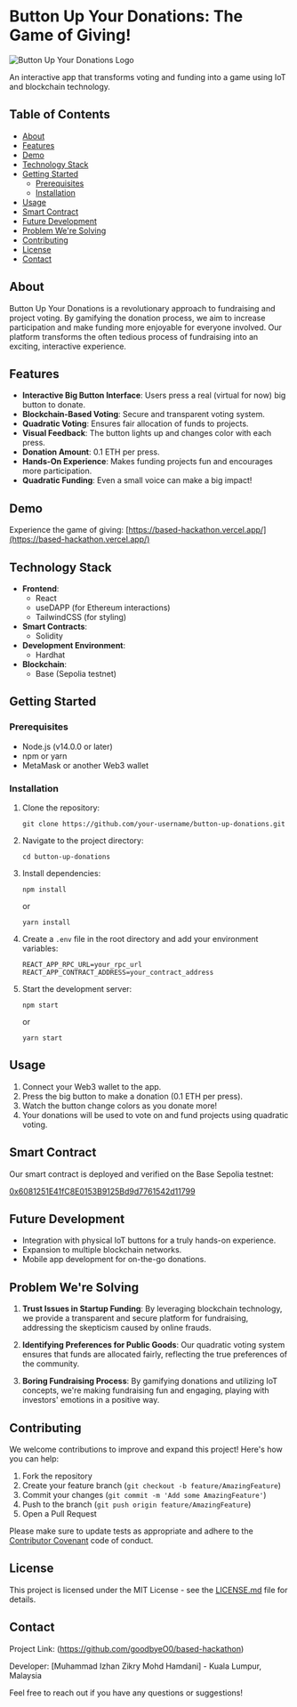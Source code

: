 # Button Up Your Donations: The Game of Giving!

![Button Up Your Donations Logo](https://example.com/path-to-your-logo.png)

An interactive app that transforms voting and funding into a game using IoT and blockchain technology.

## Table of Contents
- [About](#about)
- [Features](#features)
- [Demo](#demo)
- [Technology Stack](#technology-stack)
- [Getting Started](#getting-started)
  - [Prerequisites](#prerequisites)
  - [Installation](#installation)
- [Usage](#usage)
- [Smart Contract](#smart-contract)
- [Future Development](#future-development)
- [Problem We're Solving](#problem-were-solving)
- [Contributing](#contributing)
- [License](#license)
- [Contact](#contact)

## About

Button Up Your Donations is a revolutionary approach to fundraising and project voting. By gamifying the donation process, we aim to increase participation and make funding more enjoyable for everyone involved. Our platform transforms the often tedious process of fundraising into an exciting, interactive experience.

## Features

- **Interactive Big Button Interface**: Users press a real (virtual for now) big button to donate.
- **Blockchain-Based Voting**: Secure and transparent voting system.
- **Quadratic Voting**: Ensures fair allocation of funds to projects.
- **Visual Feedback**: The button lights up and changes color with each press.
- **Donation Amount**: 0.1 ETH per press.
- **Hands-On Experience**: Makes funding projects fun and encourages more participation.
- **Quadratic Funding**: Even a small voice can make a big impact!

## Demo

Experience the game of giving: [https://based-hackathon.vercel.app/](https://based-hackathon.vercel.app/)

## Technology Stack

- **Frontend**: 
  - React
  - useDAPP (for Ethereum interactions)
  - TailwindCSS (for styling)
- **Smart Contracts**: 
  - Solidity
- **Development Environment**: 
  - Hardhat
- **Blockchain**: 
  - Base (Sepolia testnet)

## Getting Started

### Prerequisites

- Node.js (v14.0.0 or later)
- npm or yarn
- MetaMask or another Web3 wallet

### Installation

1. Clone the repository:
   ```
   git clone https://github.com/your-username/button-up-donations.git
   ```

2. Navigate to the project directory:
   ```
   cd button-up-donations
   ```

3. Install dependencies:
   ```
   npm install
   ```
   or
   ```
   yarn install
   ```

4. Create a `.env` file in the root directory and add your environment variables:
   ```
   REACT_APP_RPC_URL=your_rpc_url
   REACT_APP_CONTRACT_ADDRESS=your_contract_address
   ```

5. Start the development server:
   ```
   npm start
   ```
   or
   ```
   yarn start
   ```

## Usage

1. Connect your Web3 wallet to the app.
2. Press the big button to make a donation (0.1 ETH per press).
3. Watch the button change colors as you donate more!
4. Your donations will be used to vote on and fund projects using quadratic voting.

## Smart Contract

Our smart contract is deployed and verified on the Base Sepolia testnet:

[0x6081251E41fC8E0153B9125Bd9d7761542d11799](https://sepolia.basescan.org/address/0x6081251E41fC8E0153B9125Bd9d7761542d11799#code)

## Future Development

- Integration with physical IoT buttons for a truly hands-on experience.
- Expansion to multiple blockchain networks.
- Mobile app development for on-the-go donations.

## Problem We're Solving

1. **Trust Issues in Startup Funding**: By leveraging blockchain technology, we provide a transparent and secure platform for fundraising, addressing the skepticism caused by online frauds.

2. **Identifying Preferences for Public Goods**: Our quadratic voting system ensures that funds are allocated fairly, reflecting the true preferences of the community.

3. **Boring Fundraising Process**: By gamifying donations and utilizing IoT concepts, we're making fundraising fun and engaging, playing with investors' emotions in a positive way.

## Contributing

We welcome contributions to improve and expand this project! Here's how you can help:

1. Fork the repository
2. Create your feature branch (`git checkout -b feature/AmazingFeature`)
3. Commit your changes (`git commit -m 'Add some AmazingFeature'`)
4. Push to the branch (`git push origin feature/AmazingFeature`)
5. Open a Pull Request

Please make sure to update tests as appropriate and adhere to the [Contributor Covenant](https://www.contributor-covenant.org/) code of conduct.

## License

This project is licensed under the MIT License - see the [LICENSE.md](LICENSE.md) file for details.

## Contact

Project Link: (https://github.com/goodbyeO0/based-hackathon)

Developer: [Muhammad Izhan Zikry Mohd Hamdani] - Kuala Lumpur, Malaysia

Feel free to reach out if you have any questions or suggestions!
